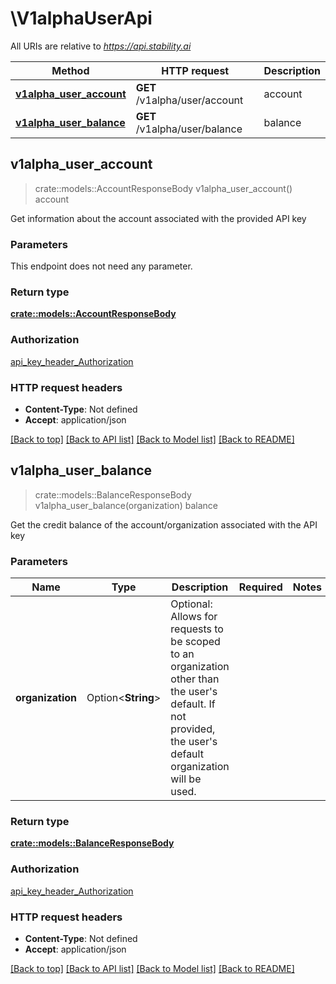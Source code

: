 # \V1alphaUserApi

All URIs are relative to *https://api.stability.ai*

Method | HTTP request | Description
------------- | ------------- | -------------
[**v1alpha_user_account**](V1alphaUserApi.md#v1alpha_user_account) | **GET** /v1alpha/user/account | account
[**v1alpha_user_balance**](V1alphaUserApi.md#v1alpha_user_balance) | **GET** /v1alpha/user/balance | balance



## v1alpha_user_account

> crate::models::AccountResponseBody v1alpha_user_account()
account

Get information about the account associated with the provided API key

### Parameters

This endpoint does not need any parameter.

### Return type

[**crate::models::AccountResponseBody**](AccountResponseBody.md)

### Authorization

[api_key_header_Authorization](../README.md#api_key_header_Authorization)

### HTTP request headers

- **Content-Type**: Not defined
- **Accept**: application/json

[[Back to top]](#) [[Back to API list]](../README.md#documentation-for-api-endpoints) [[Back to Model list]](../README.md#documentation-for-models) [[Back to README]](../README.md)


## v1alpha_user_balance

> crate::models::BalanceResponseBody v1alpha_user_balance(organization)
balance

Get the credit balance of the account/organization associated with the API key

### Parameters


Name | Type | Description  | Required | Notes
------------- | ------------- | ------------- | ------------- | -------------
**organization** | Option<**String**> | Optional: Allows for requests to be scoped to an organization other than the user's default.  If not provided, the user's default organization will be used. |  |

### Return type

[**crate::models::BalanceResponseBody**](BalanceResponseBody.md)

### Authorization

[api_key_header_Authorization](../README.md#api_key_header_Authorization)

### HTTP request headers

- **Content-Type**: Not defined
- **Accept**: application/json

[[Back to top]](#) [[Back to API list]](../README.md#documentation-for-api-endpoints) [[Back to Model list]](../README.md#documentation-for-models) [[Back to README]](../README.md)

